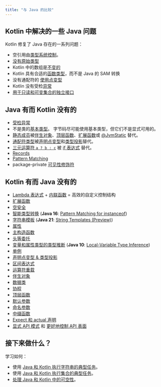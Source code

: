 ```yaml
---
title: "与 Java 的比较"
---
```

## Kotlin 中解决的一些 Java 问题

Kotlin 修复了 Java 存在的一系列问题：

* 空引用由[类型系统控制](null-safety.md)。
* [没有原始类型](java-interop.md#java-generics-in-kotlin)
* Kotlin 中的数组是[不变的](arrays.md)
* Kotlin 具有合适的[函数类型](lambdas.md#function-types)，而不是 Java 的 SAM 转换
* 没有通配符的 [使用点变型](generics.md#use-site-variance-type-projections)
* Kotlin 没有受检[异常](exceptions.md)
* [用于只读和可变集合的独立接口](collections-overview.md)

## Java 有而 Kotlin 没有的

* [受检异常](exceptions.md)
* 不是类的[基本类型](basic-types.md)。 字节码尽可能使用基本类型，但它们不是显式可用的。
* [静态成员](classes.md)被[伴生对象](object-declarations.md#companion-objects)、[顶层函数](functions.md)、[扩展函数](extensions.md#extension-functions)或 [@JvmStatic](java-to-kotlin-interop.md#static-methods) 替代。
* [通配符类型](generics.md)被[声明点变型](generics.md#declaration-site-variance)和[类型投影](generics.md#type-projections)替代。
* [三元运算符 `a ? b : c`](control-flow.md#if-expression) 被 [if 表达式](control-flow.md#if-expression) 替代。
* [Records](https://openjdk.org/jeps/395)
* [Pattern Matching](https://openjdk.org/projects/amber/design-notes/patterns/pattern-matching-for-java)
* package-private [可见性修饰符](visibility-modifiers.md)

## Kotlin 有而 Java 没有的

* [Lambda 表达式](lambdas.md) + [内联函数](inline-functions.md) = 高效的自定义控制结构
* [扩展函数](extensions.md)
* [空安全](null-safety.md)
* [智能类型转换](typecasts.md) (**Java 16**: [Pattern Matching for instanceof](https://openjdk.org/jeps/394))
* [字符串模板](strings.md) (**Java 21**: [String Templates (Preview)](https://openjdk.org/jeps/430))
* [属性](properties.md)
* [主构造函数](classes.md)
* [头等委托](delegation.md)
* [变量和属性类型的类型推断](basic-types.md) (**Java 10**: [Local-Variable Type Inference](https://openjdk.org/jeps/286))
* [单例](object-declarations.md)
* [声明点变型 & 类型投影](generics.md)
* [区间表达式](ranges.md)
* [运算符重载](operator-overloading.md)
* [伴生对象](classes.md#companion-objects)
* [数据类](data-classes.md)
* [协程](coroutines-overview.md)
* [顶层函数](functions.md)
* [默认参数](functions.md#default-arguments)
* [命名参数](functions.md#named-arguments)
* [中缀函数](functions.md#infix-notation)
* [Expect 和 actual 声明](multiplatform-expect-actual.md)
* [显式 API 模式](whatsnew14.md#explicit-api-mode-for-library-authors) 和 [更好地控制 API 表面](opt-in-requirements.md)

## 接下来做什么？

学习如何：
* 使用 [Java 和 Kotlin 执行字符串的典型任务](java-to-kotlin-idioms-strings.md)。
* 使用 [Java 和 Kotlin 执行集合的典型任务](java-to-kotlin-collections-guide.md)。
* [处理 Java 和 Kotlin 中的可空性](java-to-kotlin-nullability-guide.md)。